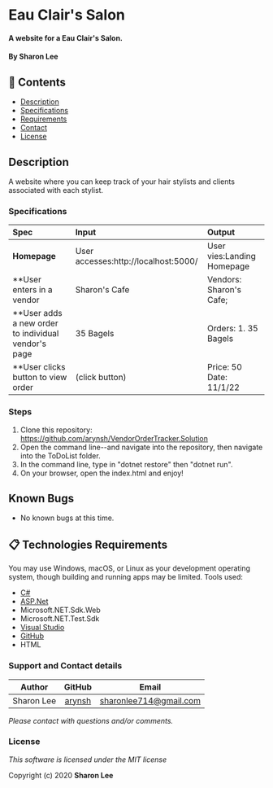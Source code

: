 # Eau Clair's Salon

#### A website for a Eau Clair's Salon.

#### By **Sharon Lee**
## 🎉 Contents

- [Description](#-description)
- [Specifications](#-specifications)
- [Requirements](#-epicodus)
- [Contact](#-contact)
- [License](#-license)

## Description
A website where you can keep track of your hair stylists and clients associated with each stylist.

### Specifications
| Spec | Input | Output |
| :-------------     | :------------ | :------------- |
| **Homepage** | User accesses:http://localhost:5000/| User vies:Landing Homepage |
| **User enters in a vendor|  Sharon's Cafe | Vendors: Sharon's Cafe;|
| **User adds a new order to individual vendor's page |  35 Bagels |  Orders: 1. 35 Bagels|
| **User clicks button to view order | (click button) | Price: 50 Date: 11/1/22|

### Steps

1. Clone this repository: https://github.com/arynsh/VendorOrderTracker.Solution
2. Open the command line--and navigate into the repository, then navigate into the ToDoList folder.
3. In the command line, type in "dotnet restore" then "dotnet run".
4. On your browser, open the index.html and enjoy!

## Known Bugs
* No known bugs at this time.

## 📋 Technologies Requirements
 You may use Windows, macOS, or Linux as your development operating system, though building and running apps may be limited.
 Tools used:  
* [C#](https://docs.microsoft.com/en-us/dotnet/csharp/)
* [ASP.Net](https://dotnet.microsoft.com/apps/aspnet)
* Microsoft.NET.Sdk.Web
* Microsoft.NET.Test.Sdk
* [Visual Studio](https://www.visualstudiocommunity.com)
* [GitHub](https://www.github.com)
* HTML
 
### Support and Contact details
| Author | GitHub | Email |
|--------|:------:|:-----:|
Sharon Lee| [arynsh](https://github.com/arynsh) |  [sharonlee714@gmail.com](mailto:sharonlee714@gmail.com) 

_Please contact with questions and/or comments._

### License

*This software is licensed under the MIT license*

Copyright (c) 2020 **Sharon Lee**